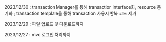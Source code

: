 2023/12/30 : transaction Manager를 통해 transaction interface화, resource 동기화 ; transaction template을 통해 transaction 사용시 반복 코드 제거

2023/12/29 : 파일 업로드 및 다운로드까지

2023/12/27 : mvc 로그인 처리까지
